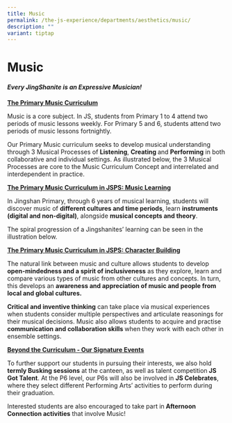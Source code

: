```yaml
---
title: Music
permalink: /the-js-experience/departments/aesthetics/music/
description: ""
variant: tiptap
---
```

<h1><strong>Music</strong></h1>
<h4><strong><em>Every JingShanite is an Expressive Musician!</em></strong></h4>
<p></p>
<p><strong><u>The Primary Music Curriculum</u></strong>
</p>
<p>Music is a core subject. In JS, students from Primary 1 to 4 attend two
periods of music lessons weekly. For Primary 5 and 6, students attend two
periods of music lessons fortnightly.&nbsp;</p>
<p></p>
<p>Our Primary Music curriculum seeks to develop musical understanding through
3 Musical Processes of <strong>Listening</strong>, <strong>Creating </strong>and <strong>Performing</strong> in
both collaborative and individual settings. As illustrated below, the 3
Musical Processes are core to the Music Curriculum Concept and interrelated
and interdependent in practice.</p>
<p></p>
<p><strong><u>The Primary Music Curriculum in JSPS: Music Learning</u></strong>
</p>
<p>In Jingshan Primary, through 6 years of musical learning, students will
discover music of <strong>different cultures and time periods</strong>,
learn <strong>instruments (digital and non-digital)</strong>, alongside <strong>musical concepts and theory</strong>.&nbsp;</p>
<p>The spiral progression of a Jingshanites’ learning can be seen in the
illustration below.</p>
<p></p>
<p><strong><u>The Primary Music Curriculum in JSPS: Character Building</u></strong>
</p>
<p>The natural link between music and culture allows students to develop <strong>open-mindedness and a spirit of inclusiveness</strong> as
they explore, learn and compare various types of music from other cultures
and concepts. In turn, this develops an <strong>awareness and appreciation of music and people from local and global cultures.&nbsp;</strong>
</p>
<p><strong>Critical and inventive thinking</strong> can take place via musical
experiences when students consider multiple perspectives and articulate
reasonings for their musical decisions. Music also allows students to acquire
and practise <strong>communication and collaboration skills </strong>when
they work with each other in ensemble settings.</p>
<p></p>
<p><strong><u>Beyond the Curriculum - Our Signature Events</u></strong>
</p>
<p></p>
<p>To further support our students in pursuing their interests, we also hold<strong> termly Busking sessions</strong> at
the canteen, as well as talent competition<strong> JS Got Talent</strong>.
At the P6 level, our P6s will also be involved in <strong>JS Celebrates</strong>,
where they select different Performing Arts’ activities to perform during
their graduation.&nbsp;</p>
<p></p>
<p>Interested students are also encouraged to take part in<strong> Afternoon Connection activities</strong> that
involve Music!&nbsp;</p>
<p>
<br>
</p>
<p>
<br>
</p>